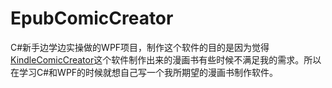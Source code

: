 # EpubComicCreator
C#新手边学边实操做的WPF项目，制作这个软件的目的是因为觉得[KindleComicCreator](https://github.com/ciromattia/kcc?tab=readme-ov-file)这个软件制作出来的漫画书有些时候不满足我的需求。所以在学习C#和WPF的时候就想自己写一个我所期望的漫画书制作软件。